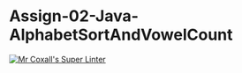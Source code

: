 # Assign-02-Java-AlphabetSortAndVowelCount
[![Mr Coxall's Super Linter](https://github.com/ICS4U-Programming-RemyS/Assign-02-Java-AlphabetSortAndVowelCount/workflows/Mr%20Coxall's%20Super%20Linter/badge.svg)](https://github.com/ICS4U-Programming-RemyS/Assign-02-Java-AlphabetSortAndVowelCount/actions/)

